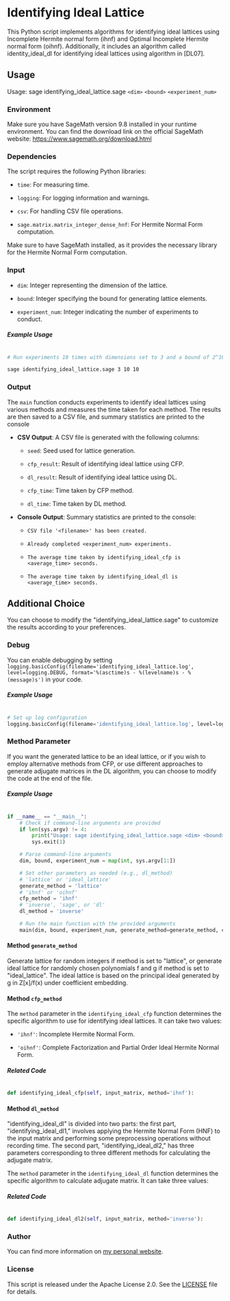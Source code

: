 # Identifying Ideal Lattice

  

This Python script implements algorithms for identifying ideal lattices using Incomplete Hermite normal form (ihnf) and Optimal Incomplete Hermite normal form (oihnf). Additionally, it includes an algorithm called identity_ideal_dl for identifying ideal lattices using algorithm in [DL07].

  

## Usage

Usage: sage identifying_ideal_lattice.sage `<dim>` `<bound>` `<experiment_num>`

### Environment

Make sure you have SageMath version 9.8 installed in your runtime environment. You can find the download link on the official SageMath website: https://www.sagemath.org/download.html


### Dependencies

The script requires the following Python libraries:

- `time`: For measuring time.

- `logging`: For logging information and warnings.

- `csv`: For handling CSV file operations.

- `sage.matrix.matrix_integer_dense_hnf`: For Hermite Normal Form computation.

Make sure to have SageMath installed, as it provides the necessary library for the Hermite Normal Form computation.

### Input

- `dim`: Integer representing the dimension of the lattice.

- `bound`: Integer specifying the bound for generating lattice elements.

- `experiment_num`: Integer indicating the number of experiments to conduct.

##### Example Usage

```bash

# Run experiments 10 times with dimensions set to 3 and a bound of 2^10.

sage identifying_ideal_lattice.sage 3 10 10

```

### Output

The `main` function conducts experiments to identify ideal lattices using various methods and measures the time taken for each method. The results are then saved to a CSV file, and summary statistics are printed to the console

- **CSV Output**: A CSV file is generated with the following columns:

	- `seed`: Seed used for lattice generation.
	
	- `cfp_result`: Result of identifying ideal lattice using CFP.
		
	- `dl_result`: Result of identifying ideal lattice using DL.
	
	- `cfp_time`: Time taken by CFP method.
		
	- `dl_time`: Time taken by DL method.

- **Console Output**: Summary statistics are printed to the console:

	- `CSV file '<filename>' has been created.`
	
	- `Already completed <experiment_num> experiments.`
	
	- `The average time taken by identifying_ideal_cfp is <average_time> seconds.`
		
	- `The average time taken by identifying_ideal_dl is <average_time> seconds.`

## Additional Choice

You can choose to modify the "identifying_ideal_lattice.sage" to customize the results according to your preferences.

### Debug

You can enable debugging by setting `logging.basicConfig(filename='identifying_ideal_lattice.log', level=logging.DEBUG, format='%(asctime)s - %(levelname)s - %(message)s')` in your code.

##### Example Usage

```python

# Set up log configuration
logging.basicConfig(filename='identifying_ideal_lattice.log', level=logging.DEBUG, format='%(asctime)s - %(levelname)s - %(message)s')

```

### Method Parameter

If you want the generated lattice to be an ideal lattice, or if you wish to employ alternative methods from CFP, or use different approaches to generate adjugate matrices in the DL algorithm, you can choose to modify the code at the end of the file.

##### Example Usage

```python

if __name__ == "__main__":
    # Check if command-line arguments are provided
    if len(sys.argv) != 4:
        print("Usage: sage identifying_ideal_lattice.sage <dim> <bound> <experiment_num>")
        sys.exit(1)

    # Parse command-line arguments
    dim, bound, experiment_num = map(int, sys.argv[1:])

    # Set other parameters as needed (e.g., dl_method)
    # 'lattice' or 'ideal_lattice'
    generate_method = 'lattice'
    # 'ihnf' or 'oihnf'
    cfp_method = 'ihnf'
    # 'inverse', 'sage', or 'dl'
    dl_method = 'inverse'

    # Run the main function with the provided arguments
    main(dim, bound, experiment_num, generate_method=generate_method, cfp_method=cfp_method, dl_method=dl_method)

```


#### Method `generate_method`

Generate lattice for random integers if method is set to "lattice", or generate ideal lattice for randomly chosen polynomials f and g if method is set to "ideal_lattice". The ideal lattice is based on the principal ideal generated by g in Z[x]/f(x) under coefficient embedding.

#### Method `cfp_method`

The `method` parameter in the `identifying_ideal_cfp` function determines the specific algorithm to use for identifying ideal lattices. It can take two values:

- `'ihnf'`: Incomplete Hermite Normal Form.

- `'oihnf'`: Complete Factorization and Partial Order Ideal Hermite Normal Form.

##### Related Code
```python

def identifying_ideal_cfp(self, input_matrix, method='ihnf'):

```
#### Method `dl_method`

"identifying_ideal_dl" is divided into two parts: the first part, "identifying_ideal_dl1," involves applying the Hermite Normal Form (HNF) to the input matrix and performing some preprocessing operations without recording time. The second part, "identifying_ideal_dl2," has three parameters corresponding to three different methods for calculating the adjugate matrix.

The `method` parameter in the `identifying_ideal_dl` function determines the specific algorithm to calculate adjugate matrix. It can take three values:

##### Related Code
```python

def identifying_ideal_dl2(self, input_matrix, method='inverse'):

```

### Author

You can find more information on [my personal website](www.fffmath.com).

### License

This script is released under the Apache License 2.0. See the [LICENSE](LICENSE) file for details.